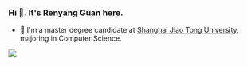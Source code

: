 ### Hi 👋. It's Renyang Guan here. 

- 🌱 I'm a master degree candidate at [Shanghai Jiao Tong University](https://www.sjtu.edu.cn/), majoring in Computer Science.

![](https://github-readme-stats.vercel.app/api?username=guanrenyang)



<!--
**guanrenyang/guanrenyang** is a ✨ _special_ ✨ repository because its `README.md` (this file) appears on your GitHub profile.

Here are some ideas to get you started:

- 🔭 I’m currently working on ...
- 🌱 I’m currently learning ...
- 👯 I’m looking to collaborate on ...
- 🤔 I’m looking for help with ...
- 💬 Ask me about ...
- 📫 How to reach me: ...
- 😄 Pronouns: ...
- ⚡ Fun fact: ...
-->
